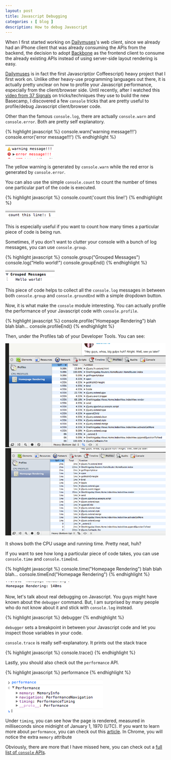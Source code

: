 ```yaml
---
layout: post
title: Javascript Debugging
categories : [ blog ]
description: How to debug Javascript
---
```


When I first started working on [Dailymuses][1]'s web client, since we already had an iPhone client that was already consuming the APIs from the backend, the decision to adopt [Backbone][2] as the frontend client to consume the already existing APIs instead of using server-side layout rendering is easy.

[Dailymuses][1] is in fact the first Javascript(or Coffeescript) heavy project that I first work on.  Unlike other heavy-use programming languages out there, it is actually pretty unclear on how to profile your Javascript performance, especially from the client/browser side.  Until recently, after I watched this [video from 37 Signals][3] on tricks/techniques they use to build the new Basecamp, I discovered a few `console` tricks that are pretty useful to profile/debug Javascript client/browser code.

Other than the famous `console.log`, there are actually `console.warn` and `console.error`.  Both are pretty self explanatory.

{% highlight javascript %}
console.warn('warning message!!!')
console.error('error message!!!')
{% endhighlight %}

<img src="/images/javascript-debugging/1.png" />

The yellow warning is generated by `console.warn` while the red error is
generated by `console.error`. 

You can also use the simple `console.count` to count the number of times one particular part of the code is executed.

{% highlight javascript %}
console.count('count this line!')
{% endhighlight %}

<img src="/images/javascript-debugging/2.png" />

This is especially useful if you want to count how many times a
particular piece of code is being run. 

Sometimes, if you don't want to clutter your console with a bunch of log
messages, you can use `console.group`.

{% highlight javascript %}
console.group("Grouped Messages")
console.log("Hello world!")
console.groupEnd()
{% endhighlight %}

<img src="/images/javascript-debugging/3.png" />

This piece of code helps to collect all the `console.log` messages in between
both `console.group` and `console.groundEnd` with a simple dropdown
button.

Now, it is what make the `console` module interesting.  You can actually
profile the performance of your Javascript code with `console.profile`.

{% highlight javascript %}
console.profile("Homepage Rendering")
blah blah blah...
console.profileEnd()
{% endhighlight %}

Then, under the Profiles tab of your Developer Tools.  You can see:

<img src="/images/javascript-debugging/4.png" />
<img src="/images/javascript-debugging/5.png" />

It shows both the CPU usage and running time.  Pretty neat, huh?

If you want to see how long a particular piece of code takes, you can
use `console.time` and `console.timeEnd`.

{% highlight javascript %}
console.time("Homepage Rendering")
blah blah blah...
console.timeEnd("Homepage Rendering")
{% endhighlight %}

<img src="/images/javascript-debugging/6.png" />

Now, let's talk about real debugging on Javascript.  You guys might have
known about the `debugger` command.  But, I am surprised by many people
who do not know about it and stick with `console.log` instead.

{% highlight javascript %}
debugger
{% endhighlight %}

`debugger` sets a breakpoint in between your Javascript code and let you
inspect those variables in your code.

`console.trace` is really self-explanatory.  It prints out the stack
trace 

{% highlight javascript %}
console.trace()
{% endhighlight %}

Lastly, you should also check out the `performance` API.

{% highlight javascript %}
performance
{% endhighlight %}

<img src="/images/javascript-debugging/7.png" />

Under `timing`, you can see how the page is rendered, measured in milliseconds since midnight of January 1, 1970 (UTC).  If you want to learn more about `performance`, you can check out this [article][4].  In Chrome, you will notice the extra `memory` attribute

Obviously, there are more that I have missed here, you can check out a [full list of `console` APIs][5].

[1]: http://dailymus.es
[2]: http://backbone.com
[3]: http://confreaks.com/videos/910-railsconf2012-basecamp-next-code-spelunking
[4]: http://www.html5rocks.com/en/tutorials/webperformance/basics/
[5]: http://getfirebug.com/wiki/index.php/Console_API#console.trace.28.29
